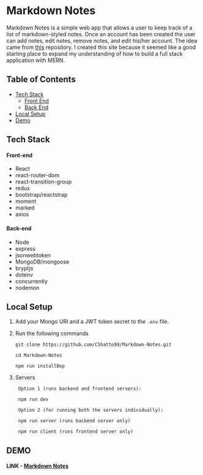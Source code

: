# Markdown Notes

Markdown Notes is a simple web app that allows a user to keep track of a list of markdown-styled notes. Once an account has been created the user can add notes, edit notes, remove notes, and edit his/her account. The idea came from [this](https://github.com/florinpop17/app-ideas) repository. I created this site because it seemed like a good starting place to expand my understanding of how to build a full stack application with MERN.

## Table of Contents

- [Tech Stack](#tech-stack)
  - [Front End](#front-end)
  - [Back End](#back-end)
- [Local Setup](#local-setup)
- [Demo](#demo)

## Tech Stack

#### Front-end

- React
- react-router-dom
- react-transition-group
- redux
- bootstrap/reactstrap
- moment
- marked
- axios

#### Back-end

- Node
- express
- jsonwebtoken
- MongoDB/mongoose
- bryptjs
- dotenv
- concurrently
- nodemon

## Local Setup

1. Add your Mongo URI and a JWT token secret to the `.env` file.
2. Run the following commands

   ```
   git clone https://github.com/CShatto99/Markdown-Notes.git

   cd Markdown-Notes

   npm run installDep
   ```

3. Servers
   ```
    Option 1 (runs backend and frontend servers):

    npm run dev

    Option 2 (for running both the servers individually):

    npm run server (runs backend server only)

    npm run client (runs frontend server only)
   ```

## DEMO

#### LINK - [Markdown Notes](https://markdown-notes.herokuapp.com)

